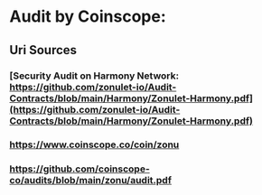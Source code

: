 # Audit by Coinscope: 

## Uri Sources

### [Security Audit on Harmony Network: https://github.com/zonulet-io/Audit-Contracts/blob/main/Harmony/Zonulet-Harmony.pdf](https://github.com/zonulet-io/Audit-Contracts/blob/main/Harmony/Zonulet-Harmony.pdf)

### https://www.coinscope.co/coin/zonu

### https://github.com/coinscope-co/audits/blob/main/zonu/audit.pdf
